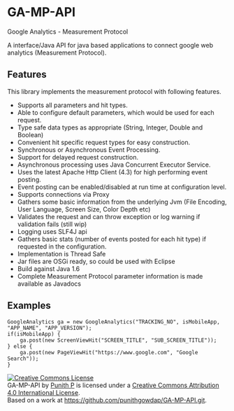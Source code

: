 # GA-MP-API
Google Analytics - Measurement Protocol

A interface/Java API for java based applications to connect google web analytics (Measurement Protocol).

Features
--------------
This library implements the measurement protocol with following features.

* Supports all parameters and hit types.
* Able to configure default parameters, which would be used for each request.
* Type safe data types as appropriate (String, Integer, Double and Boolean)
* Convenient hit specific request types for easy construction.
* Synchronous or Asynchronous Event Processing.
* Support for delayed request construction.
* Asynchronous processing uses Java Concurrent Executor Service.
* Uses the latest Apache Http Client (4.3) for high performing event posting.
* Event posting can be enabled/disabled at run time at configuration level.
* Supports connections via Proxy
* Gathers some basic information from the underlying Jvm (File Encoding, User Language, Screen Size, Color Depth etc)
* Validates the request and can throw exception or log warning if validation fails (still wip)
* Logging uses SLF4J api
* Gathers basic stats (number of events posted for each hit type) if requested in the configuration.
* Implementation is Thread Safe
* Jar files are OSGi ready, so could be used with Eclipse
* Build against Java 1.6
* Complete Measurement Protocol parameter information is made available as Javadocs

Examples
-------------

	GoogleAnalytics ga = new GoogleAnalytics("TRACKING_NO", isMobileApp, "APP_NAME", "APP_VERSION");
	if(isMobileApp) {
  		ga.post(new ScreenViewHit("SCREEN_TITLE", "SUB_SCREEN_TITLE"));
	} else {
  		ga.post(new PageViewHit("https://www.google.com", "Google Search"));
	}




<a rel="license" href="http://creativecommons.org/licenses/by/4.0/"><img alt="Creative Commons License" style="border-width:0" src="https://i.creativecommons.org/l/by/4.0/88x31.png" /></a><br /><span xmlns:dct="http://purl.org/dc/terms/" property="dct:title">GA-MP-API</span> by <a xmlns:cc="http://creativecommons.org/ns#" href="http://in.linkedin.com/in/punithgowdap" property="cc:attributionName" rel="cc:attributionURL">Punith P</a> is licensed under a <a rel="license" href="http://creativecommons.org/licenses/by/4.0/">Creative Commons Attribution 4.0 International License</a>.<br />Based on a work at <a xmlns:dct="http://purl.org/dc/terms/" href="https://github.com/punithgowdap/GA-MP-API.git" rel="dct:source">https://github.com/punithgowdap/GA-MP-API.git</a>.
